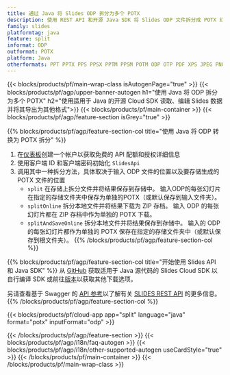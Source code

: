 ```yaml
---
title: 通过 Java 将 Slides ODP 拆分为多个 POTX
description: 使用 REST API 和开源 Java SDK 将 Slides ODP 文件拆分成 POTX 幻灯片
family: slides
platformtag: java
feature: split
informat: ODP
outformat: POTX
platform: Java
otherformats: PPT PPTX PPS PPSX PPTM PPSM POTM ODP OTP PDF XPS JPEG PNG BMP TIFF SVG HTML5 GIF XAML
---
```


{{< blocks/products/pf/main-wrap-class isAutogenPage="true" >}}
{{< blocks/products/pf/agp/upper-banner-autogen h1="使用 Java 将 ODP 拆分为多个 POTX" h2="使用适用于 Java 的开源 Cloud SDK 读取、编辑 Slides 数据并将其导出为其他格式">}}
{{< blocks/products/pf/main-container >}}
{{< blocks/products/pf/agp/feature-section isGrey="true" >}}

{{% blocks/products/pf/agp/feature-section-col title="使用 Java 将 ODP 转换为 POTX 拆分" %}}
1. 在<a href="https://dashboard.aspose.cloud/">仪表板</a>创建一个帐户以获取免费的 API 配额和授权详细信息
1. 使用客户端 ID 和客户端密码初始化 ```SlidesApi```
1. 调用其中一种拆分方法，具体取决于输入 ODP 文件的位置以及要存储生成的 POTX 文件的位置
    - ```split``` 在存储上拆分文件并将结果保存到存储中。 输入ODP的每张幻灯片在指定的存储文件夹中保存为单独的POTX（或默认保存到输入文件夹）。
    - ```splitOnline``` 拆分本地文件并将结果下载为 ZIP 存档。 输入 ODP 的每张幻灯片都在 ZIP 存档中作为单独的 POTX 下载。
    - ```splitAndSaveOnline``` 拆分本地文件并将结果保存到存储中。 输入的 ODP 的每张幻灯片都作为单独的 POTX 保存在指定的存储文件夹中（或默认保存到根文件夹）。
{{% /blocks/products/pf/agp/feature-section-col %}}

{{% blocks/products/pf/agp/feature-section-col title="开始使用 Slides API 和 Java SDK" %}}
从 [GitHub](https://github.com/aspose-slides-cloud/aspose-slides-cloud-java) 获取适用于 Java 源代码的 Slides Cloud SDK 以自行编译 SDK 或前往[版本](https://releases.aspose.cloud/)以获取其他下载选项。
 
另请查看基于 Swagger 的 [API 参考](https://apireference.aspose.cloud/slides/)以了解有关 [SLIDES REST API](https://products.aspose.cloud/slides/curl/) 的更多信息。
{{% /blocks/products/pf/agp/feature-section-col %}}

{{< blocks/products/pf/cloud-app app="split" language="java" format="potx" inputFormat="odp" >}}

{{< /blocks/products/pf/agp/feature-section >}}
{{< blocks/products/pf/agp/i18n/faq-autogen >}}
{{< blocks/products/pf/agp/i18n/other-supported-autogen useCardStyle="true" >}}
{{< /blocks/products/pf/main-container >}}
{{< /blocks/products/pf/main-wrap-class >}}